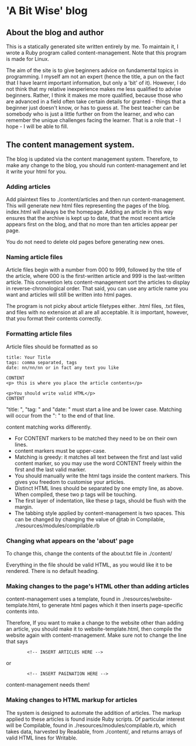 # 'A Bit Wise' blog

## About the blog and author

This is a statically generated site written entirely by me. To maintain it, I wrote a Ruby program called content-management. Note that this program is made for Linux. 

The aim of the site is to give beginners advice on fundamental topics in programming. I myself am not an expert (hence the title, a pun on the fact that I have learnt important information, but only a 'bit' of it). However, I do not think that my relative inexperience makes me less qualified to advise beginners. Rather, I think it makes me more qualified, because those who are advanced in a field often take certain details for granted - things that a beginner just doesn't know, or has to guess at. The best teacher can be somebody who is just a little further on from the learner, and who can remember the unique challenges facing the learner. That is a role that - I hope - I will be able to fill.

## The content management system.

The blog is updated via the content management system. Therefore, to make any change to the blog, you should run content-management and let it write your html for you. 


### Adding articles

Add plaintext files to ./content/articles and then run content-management. This will generate new html files representing the pages of the blog. index.html will always be the homepage. Adding an article in this way ensures that the archive is kept up to date, that the most recent article appears first on the blog, and that no more than ten articles appear per page.

You do not need to delete old pages before generating new ones.

### Naming article files

Article files begin with a number from 000 to 999, followed by the title of the article, where 000 is the first-written article and 999 is the last-written article. This convention lets content-management sort the articles to display in reverse-chronological order. That said, you can use any article name you want and articles will still be written into html pages.

The program is not picky about article filetypes either. .html files, .txt files, and files with no extension at all are all acceptable. It _is_ important, however, that you format their contents correctly.

### Formatting article files

Article files should be formatted as so

```
title: Your Title
tags: comma separated, tags
date: nn/nn/nn or in fact any text you like

CONTENT
<p> this is where you place the article contents</p>

<p>You should write valid HTML</p>
CONTENT
```

"title: ", "tag: " and "date: " must start a line and be lower case. Matching will occur from the ": " to the end of that line.

content matching works differently. 
* For CONTENT markers to be matched they need to be on their own lines.
* content markers must be upper-case.
* Matching is greedy: it matches all text between the first and last valid content marker, so you may use the word CONTENT freely within the first and the last valid marker. 
* You should manually write the html tags inside the content markers. This gives you freedom to customise your articles.  
* Distinct HTML lines should be separated by one empty line, as above. When compiled, these two p tags will be touching.
* The first layer of indentation, like these p tags, should be flush with the margin. 
* The tabbing style applied by content-management is two spaces. This can be changed by changing the value of @tab in Compilable, ./resources/modules/compilable.rb

### Changing what appears on the 'about' page
To change this, change the contents of the about.txt file in ./content/

Everything in the file should be valid HTML, as you would like it to be rendered. There is no default heading. 

### Making changes to the page's HTML other than adding articles

content-management uses a template, found in ./resources/website-template.html, to generate html pages which it then inserts page-specific contents into.

Therefore, If you want to make a change to the website other than adding an article, you should make it to website-template.html, then compile the website again with content-management. Make sure not to change the line that says

```
        <!-- INSERT ARTICLES HERE -->
```
or
```
        <!-- INSERT PAGINATION HERE -->
```

content-management needs them!

### Making changes to HTML markup for articles

The system is designed to automate the addition of articles. The markup applied to these articles is found inside Ruby scripts. Of particular interest will be Compilable, found in ./resources/modules/compilable.rb, which takes data, harvested by Readable, from ./content/, and returns arrays of valid HTML lines for Writable.
